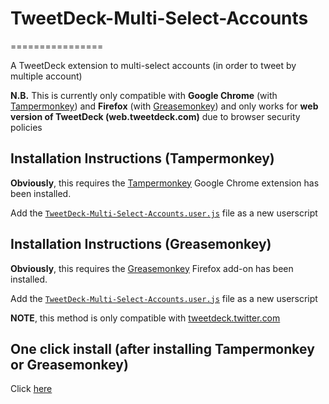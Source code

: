 # TweetDeck-Multi-Select-Accounts
================

A TweetDeck extension to multi-select accounts (in order to tweet by multiple account)

**N.B.** This is currently only compatible with **Google Chrome** (with [Tampermonkey](https://chrome.google.com/webstore/detail/dhdgffkkebhmkfjojejmpbldmpobfkfo)) and **Firefox** (with [Greasemonkey](https://addons.mozilla.org/en-US/firefox/addon/greasemonkey/)) and only works for **web version of TweetDeck (web.tweetdeck.com)** due to browser security policies

## Installation Instructions (Tampermonkey)

**Obviously**, this requires the [Tampermonkey](https://chrome.google.com/webstore/detail/dhdgffkkebhmkfjojejmpbldmpobfkfo) Google Chrome extension has been installed.

Add the [`TweetDeck-Multi-Select-Accounts.user.js`](https://github.com/MrHTZ/TweetDeck-Multi-Select-Accounts/raw/master/TweetDeck-Multi-Select-Accounts.user.js) file as a new userscript

## Installation Instructions (Greasemonkey)

**Obviously**, this requires the [Greasemonkey](https://addons.mozilla.org/en-US/firefox/addon/greasemonkey/) Firefox add-on has been installed.

Add the [`TweetDeck-Multi-Select-Accounts.user.js`](https://github.com/MrHTZ/TweetDeck-Multi-Select-Accounts/raw/master/TweetDeck-Multi-Select-Accounts.user.js) file as a new userscript

**NOTE**, this method is only compatible with [tweetdeck.twitter.com](https://tweetdeck.twitter.com)

## One click install (after installing Tampermonkey or Greasemonkey)
Click [here](https://github.com/MrHTZ/TweetDeck-Multi-Select-Accounts/raw/master/TweetDeck-Multi-Select-Accounts.user.js)

